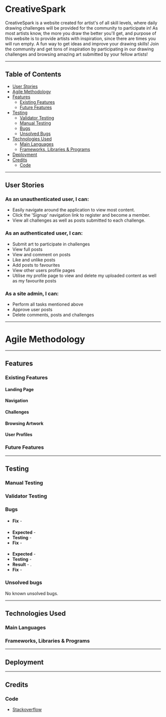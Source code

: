 # CreativeSpark

CreativeSpark is a website created for artist's of all skill levels, where daily drawing challenges will be provided for the community to participate in!
As most artists know, the more you draw the better you'll get, and purpose of this website is to provide artists with inspiration, since there are times you will run empty. 
A fun way to get ideas and improve your drawing skills!
Join the community and get tons of inspiration by participating in our drawing challenges and browsing amazing art submitted by your fellow artists! 


- - - 

## Table of Contents

* [User Stories](#user-stories)
* [Agile Methodology](#agile-methodology)
* [Features](#features)
    * [Existing Features](#existing-features)
    * [Future Features](#future-features)
* [Testing](#testing)
    * [Validator Testing](#validator-testing)
    * [Manual Testing](#manual-testing)
    * [Bugs](#bugs)
    * [Unsolved Bugs](#unsolved-bugs)
* [Technologies Used](#technologies-used)
  * [Main Languages](#main-languages)
  * [Frameworks, Libraries & Programs](#frameworks-libraries--programs)
* [Deployment](#deployment)
* [Credits](#credits)
  * [Code](#code)

  
- - -
## User Stories

### As an unauthenticated user, I can:
  * Easily navigate around the application to view most content.
  * Click the 'Signup' navigation link to register and become a member.
  * View all challenges as well as posts submitted to each challenge.


### As an authenticated user, I can:
  * Submit art to participate in challenges
  * View full posts
  * View and comment on posts
  * Like and unlike posts
  * Add posts to favourites
  * View other users profile pages
  * Utilise my profile page to view and delete my uploaded content as well as my favourite posts


### As a site admin, I can:
  * Perform all tasks mentioned above
  * Approve user posts
  * Delete comments, posts and challenges


- - -

# Agile Methodology

---
## Features

### Existing Features

#### Landing Page


#### Navigation



#### Challenges


#### Browsing Artwork

#### User Profiles

### Future Features



---

## Testing


### Manual Testing





### Validator Testing



### Bugs

#### 
  * **Fix** - 

#### 
  * **Expected** - 
  * **Testing** - 
  * **Fix** - 

#### 
  * **Expected** -
  * **Testing** - 
  * **Result** - .
  * **Fix** - 


### Unsolved bugs
No known unsolved bugs.
 
---

## Technologies Used

### Main Languages
  

### Frameworks, Libraries & Programs

---

## Deployment


---

## Credits

### Code
  * [Stackoverflow](https://stackoverflow.com/)